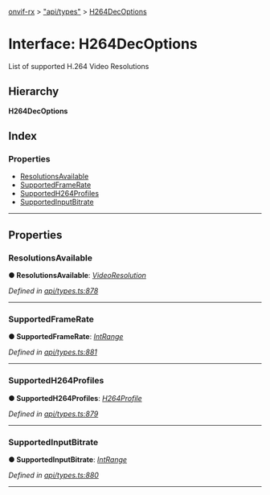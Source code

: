 [onvif-rx](../README.md) > ["api/types"](../modules/_api_types_.md) > [H264DecOptions](../interfaces/_api_types_.h264decoptions.md)

# Interface: H264DecOptions

List of supported H.264 Video Resolutions

## Hierarchy

**H264DecOptions**

## Index

### Properties

* [ResolutionsAvailable](_api_types_.h264decoptions.md#resolutionsavailable)
* [SupportedFrameRate](_api_types_.h264decoptions.md#supportedframerate)
* [SupportedH264Profiles](_api_types_.h264decoptions.md#supportedh264profiles)
* [SupportedInputBitrate](_api_types_.h264decoptions.md#supportedinputbitrate)

---

## Properties

<a id="resolutionsavailable"></a>

###  ResolutionsAvailable

**● ResolutionsAvailable**: *[VideoResolution](_api_types_.videoresolution.md)*

*Defined in [api/types.ts:878](https://github.com/patrickmichalina/onvif-rx/blob/1596479/src/api/types.ts#L878)*

___
<a id="supportedframerate"></a>

###  SupportedFrameRate

**● SupportedFrameRate**: *[IntRange](_api_types_.intrange.md)*

*Defined in [api/types.ts:881](https://github.com/patrickmichalina/onvif-rx/blob/1596479/src/api/types.ts#L881)*

___
<a id="supportedh264profiles"></a>

###  SupportedH264Profiles

**● SupportedH264Profiles**: *[H264Profile](../enums/_api_types_.h264profile.md)*

*Defined in [api/types.ts:879](https://github.com/patrickmichalina/onvif-rx/blob/1596479/src/api/types.ts#L879)*

___
<a id="supportedinputbitrate"></a>

###  SupportedInputBitrate

**● SupportedInputBitrate**: *[IntRange](_api_types_.intrange.md)*

*Defined in [api/types.ts:880](https://github.com/patrickmichalina/onvif-rx/blob/1596479/src/api/types.ts#L880)*

___


